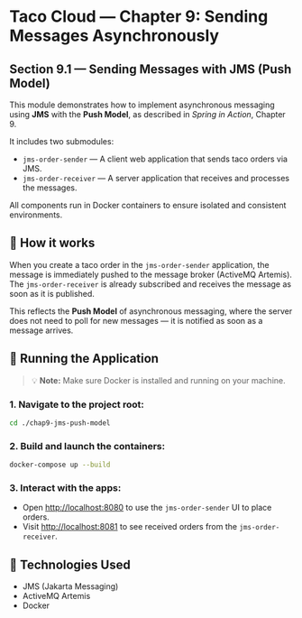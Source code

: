 # Taco Cloud — Chapter 9: Sending Messages Asynchronously
## Section 9.1 — Sending Messages with JMS (Push Model)

This module demonstrates how to implement asynchronous messaging using **JMS** with the **Push Model**,
as described in *Spring in Action*, Chapter 9.

It includes two submodules:

- `jms-order-sender` — A client web application that sends taco orders via JMS.
- `jms-order-receiver` — A server application that receives and processes the messages.

All components run in Docker containers to ensure isolated and consistent environments.

## 🧪 How it works

When you create a taco order in the `jms-order-sender` application, the message is immediately pushed
to the message broker (ActiveMQ Artemis). The `jms-order-receiver` is already subscribed and receives
the message as soon as it is published.

This reflects the **Push Model** of asynchronous messaging, where the server does not need to poll
for new messages — it is notified as soon as a message arrives.

## 🐳 Running the Application

> 💡 **Note:** Make sure Docker is installed and running on your machine.

### 1. Navigate to the project root:
```bash
cd ./chap9-jms-push-model
```

### 2. Build and launch the containers:
```bash
docker-compose up --build
```

### 3. Interact with the apps:
- Open [http://localhost:8080](http://localhost:8080) to use the `jms-order-sender` UI to place orders.
- Visit [http://localhost:8081](http://localhost:8081) to see received orders from the `jms-order-receiver`.

## 🧰 Technologies Used
- JMS (Jakarta Messaging)
- ActiveMQ Artemis
- Docker
